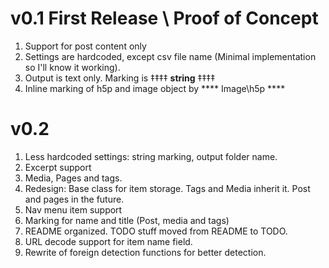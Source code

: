 # v0.1 First Release \ Proof of Concept
1. Support for post content only
2. Settings are hardcoded, except csv file name (Minimal implementation so I'll know it working).
3. Output is text only. Marking is ‡‡‡‡ __string__ ‡‡‡‡
4. Inline marking of h5p and image object by \*\*\*\* Image\h5p \*\*\*\*

# v0.2
1. Less hardcoded settings: string marking, output folder name. 
2. Excerpt support
3. Media, Pages and tags.
4. Redesign: Base class for item storage. Tags and Media inherit it. Post and pages in the future.
5. Nav menu item support
6. Marking for name and title (Post, media and tags)
7. README organized. TODO stuff moved from README to TODO. 
8. URL decode support for item name field.
9. Rewrite of foreign detection functions for better detection. 
